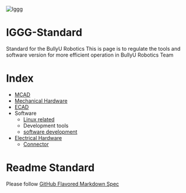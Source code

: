 ![Iggg](https://user-images.githubusercontent.com/45313904/132120845-3bab59cb-e548-483e-8831-59b33043d306.png)

# IGGG-Standard
Standard for the BullyU Robotics 
This is page is to regulate the tools and software version for more efficient operation in BullyU Robotics Team

# Index
* [MCAD](https://github.com/PolyU-Robocon/IGGG-Standard/blob/main/MCAD/readme.md)
* [Mechanical Hardware](https://github.com/PolyU-Robocon/IGGG-Standard/tree/main/mechanical-part)
* [ECAD](https://github.com/PolyU-Robocon/IGGG-Standard/tree/main/ECAD)
* Software
  * [Linux related](https://github.com/PolyU-Robocon/IGGG-Standard/tree/main/Software/Linux)
  * Development tools
  * [software development](/Software/software%20development/README.md)
* [Electrical Hardware](//Electrical%20Hardware/README.md)
  * [Connector](https://github.com/PolyU-Robocon/IGGG-Connector-Standard)

# Readme Standard
Please follow [GitHub Flavored Markdown Spec](https://github.github.com/gfm/)
